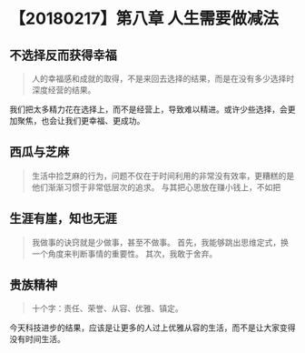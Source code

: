 # 【20180217】第八章 人生需要做减法


## 不选择反而获得幸福

> 人的幸福感和成就的取得，不是来回去选择的结果，而是在没有多少选择时深度经营的结果。

我们把太多精力花在选择上，而不是经营上，导致难以精进。或许少些选择，会更加聚焦，也会让我们更幸福、更成功。

## 西瓜与芝麻

> 生活中捡芝麻的行为，问题不仅在于时间利用的非常没有效率，更糟糕的是他们渐渐习惯于非常低层次的追求。
> 与其把心思放在赚小钱上，不如把

## 生涯有崖，知也无涯

> 我做事的诀窍就是少做事，甚至不做事。
> 首先，我能够跳出思维定式，换一个角度来判断事情的重要性。
> 其次，我敢于舍弃。



## 贵族精神

> 十个字：责任、荣誉、从容、优雅、镇定。

今天科技进步的结果，应该是让更多的人过上优雅从容的生活，而不是让大家变得没有时间生活。


